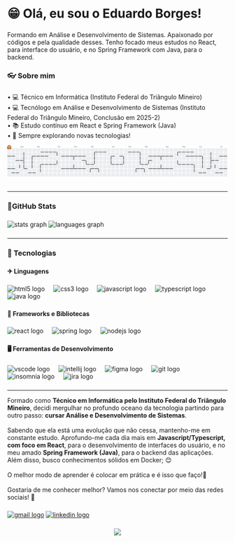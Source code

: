 <h1 align="left">😁 Olá, eu sou o Eduardo Borges!</h1>

###

<p align="left">Formando em Análise e Desenvolvimento de Sistemas. Apaixonado por códigos e pela qualidade desses. Tenho focado meus estudos no React, para interface do usuário, e no Spring Framework com Java, para o backend.</p>

###

<h3 align="left">👓 Sobre mim</h3>

###

<p align="left">• 💻 Técnico em Informática (Instituto Federal do Triângulo Mineiro)<br>• 💻 Tecnólogo em Análise e Desenvolvimento de Sistemas (Instituto Federal do Triângulo Mineiro, Conclusão em 2025-2)<br>• 📚 Estudo contínuo em React e Spring Framework (Java)<br>• 📱 Sempre explorando novas tecnologias!</p>

<picture>
  <source media="(prefers-color-scheme: dark)" srcset="https://raw.githubusercontent.com/borgess-dev/borgess-dev/output/pacman-contribution-graph-dark.svg">
  <source media="(prefers-color-scheme: light)" srcset="https://raw.githubusercontent.com/borgess-dev/borgess-dev/output/pacman-contribution-graph.svg">
  <img alt="pacman contribution graph" src="https://raw.githubusercontent.com/borgess-dev/borgess-dev/output/pacman-contribution-graph.svg">
</picture>

###
---
<h3 align="left">🌟GitHub Stats</h3>

###

<div align="left">
  <img src="https://github-readme-stats.vercel.app/api?username=borgess-dev&hide_title=false&hide_rank=false&show_icons=true&include_all_commits=true&count_private=true&disable_animations=false&theme=dracula&locale=en&hide_border=false&order=1" height="150" alt="stats graph"  />
  <img src="https://github-readme-stats.vercel.app/api/top-langs?username=borgess-dev&locale=pt-br&hide_title=false&layout=compact&card_width=320&langs_count=5&theme=dracula&hide_border=false&order=2" height="150" alt="languages graph"  />
</div>

###
---
<h3 align="left">🌻 Tecnologias</h3>

###

<h4 align="left">✈ Linguagens</h4>

###

<div align="left">
  <img src="https://cdn.jsdelivr.net/gh/devicons/devicon/icons/html5/html5-original.svg" height="40" alt="html5 logo"  />
  <img width="12" />
  <img src="https://cdn.jsdelivr.net/gh/devicons/devicon/icons/css3/css3-original.svg" height="40" alt="css3 logo"  />
  <img width="12" />
  <img src="https://cdn.jsdelivr.net/gh/devicons/devicon/icons/javascript/javascript-original.svg" height="40" alt="javascript logo"  />
  <img width="12" />
  <img src="https://cdn.jsdelivr.net/gh/devicons/devicon/icons/typescript/typescript-original.svg" height="40" alt="typescript logo"  />
  <img width="12" />
  <img src="https://cdn.jsdelivr.net/gh/devicons/devicon/icons/java/java-original.svg" height="40" alt="java logo"  />
</div>

###

<h4 align="left">🚀 Frameworks e Bibliotecas</h4>

###

<div align="left">
  <img src="https://cdn.jsdelivr.net/gh/devicons/devicon/icons/react/react-original.svg" height="40" alt="react logo"  />
  <img width="12" />
  <img src="https://cdn.jsdelivr.net/gh/devicons/devicon/icons/spring/spring-original.svg" height="40" alt="spring logo"  />
  <img width="12" />
  <img src="https://cdn.jsdelivr.net/gh/devicons/devicon/icons/nodejs/nodejs-original.svg" height="40" alt="nodejs logo"  />
</div>

###

<h4 align="left">🖥 Ferramentas de Desenvolvimento</h4>

###

<div align="left">
  <img src="https://cdn.jsdelivr.net/gh/devicons/devicon/icons/vscode/vscode-original.svg" height="40" alt="vscode logo"  />
  <img width="12" />
  <img src="https://cdn.jsdelivr.net/gh/devicons/devicon/icons/intellij/intellij-original.svg" height="40" alt="intellij logo"  />
  <img width="12" />
  <img src="https://cdn.jsdelivr.net/gh/devicons/devicon/icons/figma/figma-original.svg" height="40" alt="figma logo"  />
  <img width="12" />
  <img src="https://cdn.jsdelivr.net/gh/devicons/devicon/icons/git/git-original.svg" height="40" alt="git logo"  />
  <img width="12" />
  <img src="https://cdn.jsdelivr.net/gh/devicons/devicon/icons/insomnia/insomnia-original.svg" height="40" alt="insomnia logo"  />
  <img width="12" />
  <img src="https://cdn.jsdelivr.net/gh/devicons/devicon/icons/jira/jira-original.svg" height="40" alt="jira logo"  />
</div>

###
---
<p align="left">Formado como <strong>Técnico em Informática pelo Instituto Federal do Triângulo Mineiro</strong>, decidi mergulhar no profundo oceano da tecnologia partindo para outro passo: <strong>cursar Análise e Desenvolvimento de Sistemas</strong>.<br><br>Sabendo que ela está uma evolução que não cessa, mantenho-me em constante estudo. Aprofundo-me cada dia mais em <strong>Javascript/Typescript, com foco em React</strong>, para o desenvolvimento de interfaces do usuário, e no meu amado <strong>Spring Framework (Java)</strong>, para o backend das aplicações. Além disso, busco conhecimentos sólidos em Docker; 😊<br><br>O melhor modo de aprender é colocar em prática e é isso que faço!🚀<br><br>Gostaria de me conhecer melhor? Vamos nos conectar por meio das redes sociais! 🤩</p>

###

<div align="left">
  <a href="https://mail.google.com/mail/?view=cm&fs=1&to=boorges.eduardo@gmail.com" title="Gmail">
  <img src="https://raw.githubusercontent.com/maurodesouza/profile-readme-generator/master/src/assets/icons/social/gmail/default.svg" width="48" height="32" alt="gmail logo"  /></a>
  <a href="https://www.linkedin.com/in/eduardo-jos%C3%A9-borges-04b519229/" title="LinkedIn">
  <img src="https://raw.githubusercontent.com/maurodesouza/profile-readme-generator/master/src/assets/icons/social/linkedin/default.svg" width="48" height="32" alt="linkedin logo"  /></a>
</div>

###

<div align="center">
  <img src="https://visitor-badge.laobi.icu/badge?page_id=borgess-dev.borgess-dev&left_color=blue&right_color=blue"  />
</div>

###
